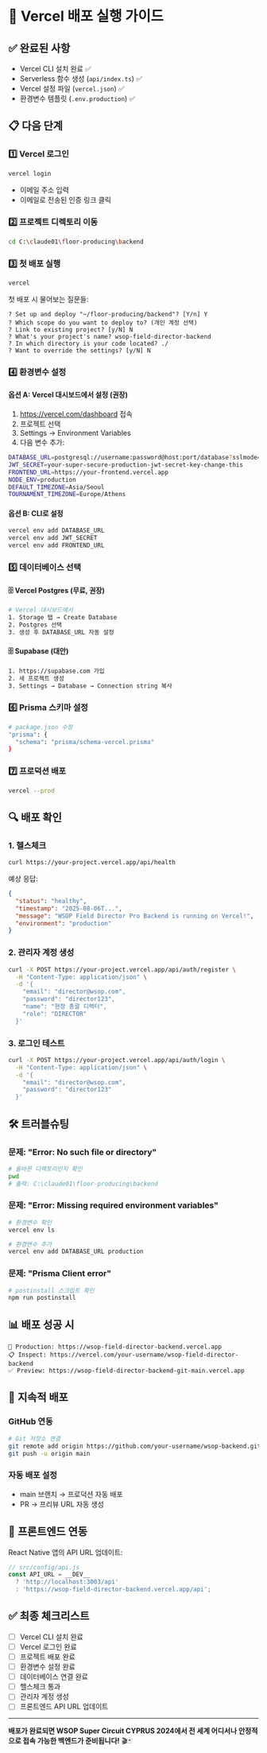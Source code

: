 # 🚀 Vercel 배포 실행 가이드

## ✅ 완료된 사항
- Vercel CLI 설치 완료 ✅
- Serverless 함수 생성 (`api/index.ts`) ✅
- Vercel 설정 파일 (`vercel.json`) ✅
- 환경변수 템플릿 (`.env.production`) ✅

## 📋 다음 단계

### 1️⃣ **Vercel 로그인**
```bash
vercel login
```
- 이메일 주소 입력
- 이메일로 전송된 인증 링크 클릭

### 2️⃣ **프로젝트 디렉토리 이동**
```bash
cd C:\claude01\floor-producing\backend
```

### 3️⃣ **첫 배포 실행**
```bash
vercel
```

첫 배포 시 물어보는 질문들:
```
? Set up and deploy "~/floor-producing/backend"? [Y/n] Y
? Which scope do you want to deploy to? (개인 계정 선택)
? Link to existing project? [y/N] N
? What's your project's name? wsop-field-director-backend
? In which directory is your code located? ./
? Want to override the settings? [y/N] N
```

### 4️⃣ **환경변수 설정**

#### 옵션 A: Vercel 대시보드에서 설정 (권장)
1. https://vercel.com/dashboard 접속
2. 프로젝트 선택
3. Settings → Environment Variables
4. 다음 변수 추가:

```bash
DATABASE_URL=postgresql://username:password@host:port/database?sslmode=require
JWT_SECRET=your-super-secure-production-jwt-secret-key-change-this
FRONTEND_URL=https://your-frontend.vercel.app
NODE_ENV=production
DEFAULT_TIMEZONE=Asia/Seoul
TOURNAMENT_TIMEZONE=Europe/Athens
```

#### 옵션 B: CLI로 설정
```bash
vercel env add DATABASE_URL
vercel env add JWT_SECRET
vercel env add FRONTEND_URL
```

### 5️⃣ **데이터베이스 선택**

#### 🗄️ **Vercel Postgres** (무료, 권장)
```bash
# Vercel 대시보드에서
1. Storage 탭 → Create Database
2. Postgres 선택
3. 생성 후 DATABASE_URL 자동 설정
```

#### 🗄️ **Supabase** (대안)
```bash
1. https://supabase.com 가입
2. 새 프로젝트 생성
3. Settings → Database → Connection string 복사
```

### 6️⃣ **Prisma 스키마 설정**
```bash
# package.json 수정
"prisma": {
  "schema": "prisma/schema-vercel.prisma"
}
```

### 7️⃣ **프로덕션 배포**
```bash
vercel --prod
```

## 🔍 배포 확인

### 1. **헬스체크**
```bash
curl https://your-project.vercel.app/api/health
```

예상 응답:
```json
{
  "status": "healthy",
  "timestamp": "2025-08-06T...",
  "message": "WSOP Field Director Pro Backend is running on Vercel!",
  "environment": "production"
}
```

### 2. **관리자 계정 생성**
```bash
curl -X POST https://your-project.vercel.app/api/auth/register \
  -H "Content-Type: application/json" \
  -d '{
    "email": "director@wsop.com",
    "password": "director123",
    "name": "현장 총괄 디렉터",
    "role": "DIRECTOR"
  }'
```

### 3. **로그인 테스트**
```bash
curl -X POST https://your-project.vercel.app/api/auth/login \
  -H "Content-Type: application/json" \
  -d '{
    "email": "director@wsop.com",
    "password": "director123"
  }'
```

## 🛠️ 트러블슈팅

### 문제: "Error: No such file or directory"
```bash
# 올바른 디렉토리인지 확인
pwd
# 출력: C:\claude01\floor-producing\backend
```

### 문제: "Error: Missing required environment variables"
```bash
# 환경변수 확인
vercel env ls

# 환경변수 추가
vercel env add DATABASE_URL production
```

### 문제: "Prisma Client error"
```bash
# postinstall 스크립트 확인
npm run postinstall
```

## 📊 배포 성공 시

```
🎉 Production: https://wsop-field-director-backend.vercel.app
📋 Inspect: https://vercel.com/your-username/wsop-field-director-backend
✅ Preview: https://wsop-field-director-backend-git-main.vercel.app
```

## 🔄 지속적 배포

### GitHub 연동
```bash
# Git 저장소 연결
git remote add origin https://github.com/your-username/wsop-backend.git
git push -u origin main
```

### 자동 배포 설정
- main 브랜치 → 프로덕션 자동 배포
- PR → 프리뷰 URL 자동 생성

## 📱 프론트엔드 연동

React Native 앱의 API URL 업데이트:
```javascript
// src/config/api.js
const API_URL = __DEV__ 
  ? 'http://localhost:3003/api'
  : 'https://wsop-field-director-backend.vercel.app/api';
```

## ✅ 최종 체크리스트

- [ ] Vercel CLI 설치 완료
- [ ] Vercel 로그인 완료
- [ ] 프로젝트 배포 완료
- [ ] 환경변수 설정 완료
- [ ] 데이터베이스 연결 완료
- [ ] 헬스체크 통과
- [ ] 관리자 계정 생성
- [ ] 프론트엔드 API URL 업데이트

---

**배포가 완료되면 WSOP Super Circuit CYPRUS 2024에서 전 세계 어디서나 안정적으로 접속 가능한 백엔드가 준비됩니다!** 🎬🃏